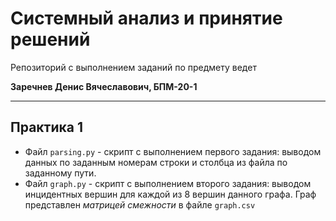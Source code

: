 # Системный анализ и принятие решений
Репозиторий с выполнением заданий по предмету ведет

**Заречнев Денис Вячеславович, БПМ-20-1**

---
## Практика 1
- Файл `parsing.py` - скрипт с выполнением первого задания: выводом данных по заданным номерам строки и столбца из файла по заданному пути.
- Файл `graph.py` - скрипт с выполнением второго задания: выводом инцидентных вершин для каждой из 8 вершин данного графа. Граф представлен *матрицей смежности* в файле `graph.csv`